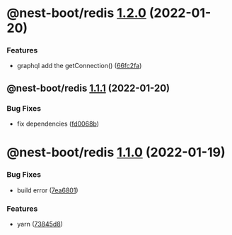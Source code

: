 # @nest-boot/redis [1.2.0](https://github.com/d4rkcr0w/nest-boot/compare/@nest-boot/redis@1.1.1...@nest-boot/redis@1.2.0) (2022-01-20)


### Features

* graphql add the getConnection() ([66fc2fa](https://github.com/d4rkcr0w/nest-boot/commit/66fc2fa515dcb57cc40e87c2fe8784b2f3eebe00))

## @nest-boot/redis [1.1.1](https://github.com/d4rkcr0w/nest-boot/compare/@nest-boot/redis@1.1.0...@nest-boot/redis@1.1.1) (2022-01-20)


### Bug Fixes

* fix dependencies ([fd0068b](https://github.com/d4rkcr0w/nest-boot/commit/fd0068b0842bb0001038dca8b6375d464dd89ed6))

# @nest-boot/redis [1.1.0](https://github.com/d4rkcr0w/nest-boot/compare/@nest-boot/redis@1.0.0...@nest-boot/redis@1.1.0) (2022-01-19)


### Bug Fixes

* build error ([7ea6801](https://github.com/d4rkcr0w/nest-boot/commit/7ea6801200bf4869d17461769335d8887388657c))


### Features

* yarn ([73845d8](https://github.com/d4rkcr0w/nest-boot/commit/73845d8f3b2038c1814faa86b6170bc9a05502aa))

